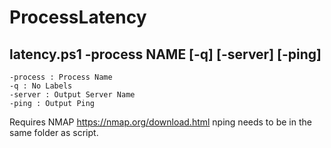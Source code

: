 # ProcessLatency
## latency.ps1 -process NAME [-q] [-server] [-ping]
```
-process : Process Name
-q : No Labels
-server : Output Server Name
-ping : Output Ping
```

Requires NMAP https://nmap.org/download.html
nping needs to be in the same folder as script.
